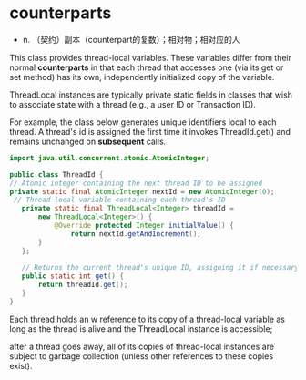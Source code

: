 # counterparts

- n. （契约）副本（counterpart的复数）；相对物；相对应的人



This class provides thread-local variables. These variables differ from their normal **counterparts** in that each thread that accesses one (via its get or set method) has its own, independently initialized copy of the variable.

 ThreadLocal instances are typically private static fields in classes that wish to associate state with a thread (e.g., a user ID or Transaction ID).

For example, the class below generates unique identifiers local to each thread. A thread's id is assigned the first time it invokes ThreadId.get() and remains unchanged on **subsequent** calls.



```java
import java.util.concurrent.atomic.AtomicInteger;

public class ThreadId {
// Atomic integer containing the next thread ID to be assigned
private static final AtomicInteger nextId = new AtomicInteger(0);
 // Thread local variable containing each thread's ID
   private static final ThreadLocal<Integer> threadId =
       new ThreadLocal<Integer>() {
           @Override protected Integer initialValue() {
               return nextId.getAndIncrement();
       }
   };
  
   // Returns the current thread's unique ID, assigning it if necessary
   public static int get() {
       return threadId.get();
   }
}
```


Each thread holds an w reference to its copy of a thread-local variable as long as the thread is alive and the ThreadLocal instance is accessible; 

after a thread goes away, all of its copies of thread-local instances are subject to garbage collection (unless other references to these copies exist).